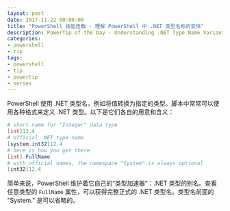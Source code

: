```yaml
---
layout: post
date: 2017-11-22 00:00:00
title: "PowerShell 技能连载 - 理解 PowerShell 中 .NET 类型名称的变体"
description: PowerTip of the Day - Understanding .NET Type Name Variants in PowerShell
categories:
- powershell
- tip
tags:
- powershell
- tip
- powertip
- series
---
```

PowerShell 使用 .NET 类型名，例如将值转换为指定的类型。脚本中常常可以使用各种格式来定义 .NET 类型。以下是它们各自的用意和含义：

```powershell
# short name for "Integer" data type
[int]12.4
# official .NET type name
[system.int32]12.4
# here is how you get there
[int].FullName
# with official names, the namespace "System" is always optional
[int32]12.4
```

简单来说，PowerShell 维护着它自己的“类型加速器”：.NET 类型的别名。查看任意类型的 `FullName` 属性，可以获得完整正式的 .NET 类型名。类型名前面的 "System." 是可以省略的。

<!--本文国际来源：[Understanding .NET Type Name Variants in PowerShell](http://community.idera.com/powershell/powertips/b/tips/posts/understanding-net-type-name-variants-in-powershell)-->
